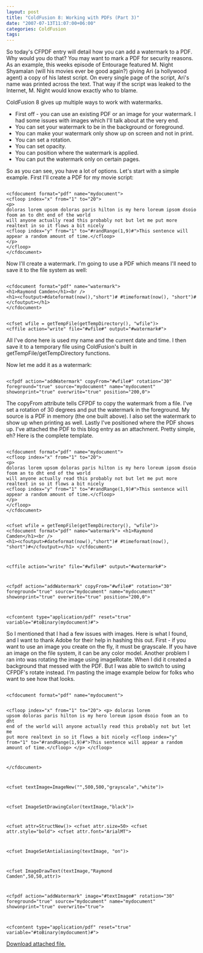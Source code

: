 ```yaml
---
layout: post
title: "ColdFusion 8: Working with PDFs (Part 3)"
date: "2007-07-13T11:07:00+06:00"
categories: ColdFusion 
tags: 
---
```


So today's CFPDF entry will detail how you can add a watermark to a PDF. Why would you do that? You may want to mark a PDF for security reasons. As an example, this weeks episode of Entourage featured M. Night Shyamalan (will his movies ever be good again?) giving Ari (a hollywood agent) a copy of his latest script. On every single page of the script, Ari's name was printed across the text. That way if the script was leaked to the Internet, M. Night would know exactly who to blame.
<!--more-->
ColdFusion 8 gives up multiple ways to work with watermarks. 

<ul>
<li>First off - you can use an existing PDF or an image for your watermark. I had some issues with images which I'll talk about at the very end. 
<li>You can set your watermark to be in the background or foreground.
<li>You can make your watermark only show up on screen and not in print.
<li>You can set a rotation.
<li>You can set opacity.
<li>You can position where the watermark is applied.
<li>You can put the watermark only on certain pages.
</ul>

So as you can see, you have a lot of options. Let's start with a simple example. First I'll create a PDF for my movie script:

<code>
&lt;cfdocument format="pdf" name="mydocument"&gt;
&lt;cfloop index="x" from="1" to="20"&gt;
&lt;p&gt;
doloras lorem upsom doloras paris hilton is my hero loreum ipsom dsoio foom an to dht end of the world
will anyone actually read this probably not but let me put more realtext in so it flows a bit nicely
&lt;cfloop index="y" from="1" to="#randRange(1,9)#"&gt;This sentence will appear a random amount of time.&lt;/cfloop&gt;
&lt;/p&gt;
&lt;/cfloop&gt;
&lt;/cfdocument&gt;
</code>

Now I'll create a watermark. I'm going to use a PDF which means I'll need to save it to the file system as well:

<code>
&lt;cfdocument format="pdf" name="watermark"&gt;
&lt;h1&gt;Raymond Camden&lt;/h1&gt;&lt;br /&gt;
&lt;h1&gt;&lt;cfoutput&gt;#dateformat(now(),"short")# #timeformat(now(), "short")#&lt;/cfoutput&gt;&lt;/h1&gt;
&lt;/cfdocument&gt;

&lt;cfset wfile = getTempFile(getTempDirectory(), "wfile")&gt;
&lt;cffile action="write" file="#wfile#" output="#watermark#"&gt;
</code>

All I've done here is used my name and the current date and time. I then save it to a temporary file using ColdFusion's built in getTempFile/getTempDirectory functions.

Now let me add it as a watermark:

<code>
&lt;cfpdf action="addWatermark" copyFrom="#wfile#" rotation="30" foreground="true" source="mydocument" name="mydocument" showonprint="true" overwrite="true" position="200,0"&gt;
</code>

The copyFrom attribute tells CFPDF to copy the watermark from a file. I've set a rotation of 30 degrees and put the watermark in the foreground. My source is a PDF in memory (the one built above). I also set the watermark to show up when printing as well. Lastly I've positioned where the PDF shows up. I've attached the PDF to this blog entry as an attachment. Pretty simple, eh? Here is the complete template.

<code>
&lt;cfdocument format="pdf" name="mydocument"&gt;
&lt;cfloop index="x" from="1" to="20"&gt;
&lt;p&gt;
doloras lorem upsom doloras paris hilton is my hero loreum ipsom dsoio foom an to dht end of the world
will anyone actually read this probably not but let me put more realtext in so it flows a bit nicely
&lt;cfloop index="y" from="1" to="#randRange(1,9)#"&gt;This sentence will appear a random amount of time.&lt;/cfloop&gt;
&lt;/p&gt;
&lt;/cfloop&gt;
&lt;/cfdocument&gt;

&lt;cfset wfile = getTempFile(getTempDirectory(), "wfile")&gt;
&lt;cfdocument format="pdf" name="watermark"&gt;
&lt;h1&gt;Raymond Camden&lt;/h1&gt;&lt;br /&gt;
&lt;h1&gt;&lt;cfoutput&gt;#dateformat(now(),"short")# #timeformat(now(), "short")#&lt;/cfoutput&gt;&lt;/h1&gt;
&lt;/cfdocument&gt;

&lt;cffile action="write" file="#wfile#" output="#watermark#"&gt;


&lt;cfpdf action="addWatermark" copyFrom="#wfile#" rotation="30" foreground="true" source="mydocument" name="mydocument" showonprint="true" overwrite="true" position="200,0"&gt;


&lt;cfcontent type="application/pdf" reset="true" variable="#toBinary(mydocument)#"&gt; 
</code>

So I mentioned that I had a few issues with images. Here is what I found, and I want to thank Adobe for their help in hashing this out. First - if you want to use an image you create on the fly, it must be grayscale. If you have an image on the file system, it can be any color model. Another problem I ran into was rotating the image using imageRotate. When I did it created a background that messed with the PDF. But I was able to switch to using CFPDF's rotate instead. I'm pasting the image example below for folks who want to see how that looks.

<code>
&lt;cfdocument format="pdf" name="mydocument"&gt;

&lt;cfloop index="x" from="1" to="20"&gt;
&lt;p&gt;
doloras lorem upsom doloras paris hilton is my hero loreum ipsom dsoio foom an to dht end of the world
will anyone actually read this probably not but let me put more realtext in so it flows a bit nicely
&lt;cfloop index="y" from="1" to="#randRange(1,9)#"&gt;This sentence will appear a random amount of time.&lt;/cfloop&gt;
&lt;/p&gt;
&lt;/cfloop&gt;

&lt;/cfdocument&gt;

&lt;cfset textImage=ImageNew("",500,500,"grayscale","white")&gt;

&lt;cfset ImageSetDrawingColor(textImage,"black")&gt;

&lt;cfset attr=StructNew()&gt;
&lt;cfset attr.size=50&gt;
&lt;cfset attr.style="bold"&gt;
&lt;cfset attr.font="ArialMT"&gt;

&lt;cfset ImageSetAntialiasing(textImage, "on")&gt;

&lt;cfset ImageDrawText(textImage,"Raymond Camden",50,50,attr)&gt;

&lt;cfpdf action="addWatermark" image="#textImage#" rotation="30" foreground="true" source="mydocument" name="mydocument" showonprint="true" overwrite="true"&gt;


&lt;cfcontent type="application/pdf" reset="true" variable="#toBinary(mydocument)#"&gt; 
</code><p><a href='enclosures/D%3A%5Chosts%5Cwww%2Ecoldfusionjedi%2Ecom%5Cenclosures%2Fparis%2Epdf'>Download attached file.</a></p>